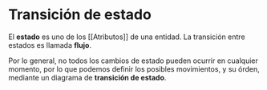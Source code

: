 # Transición de estado

El **estado** es uno de los [[Atributos]] de una entidad. La transición entre estados es llamada **flujo**.

Por lo general, no todos los cambios de estado pueden ocurrir en cualquier momento, por lo que podemos definir los posibles movimientos, y su órden, mediante un diagrama de **transición de estado**.
